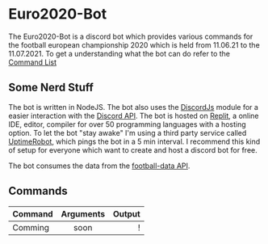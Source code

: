 # Euro2020-Bot
The Euro2020-Bot is a discord bot which provides various commands for the football european championship 2020 which is held from 11.06.21 to the 11.07.2021. 
To get a understanding what the bot can do refer to the [Command List](#commands)

## Some Nerd Stuff
The bot is written in NodeJS. The bot also uses the [DiscordJs](https://discord.js.org/#/) module for a easier interaction with the [Discord API](https://discord.com/developers/docs/intro).
The bot is hosted on [Replit](https://replit.com/), a online IDE, editor, compiler for over 50 programming languages with a hosting option. 
To let the bot "stay awake" I'm using a third party service called [UptimeRobot](https://uptimerobot.com/), which pings the bot in a 5 min interval.
I recommend this kind of setup for everyone which want to create and host a discord bot for free.

The bot consumes the data from the [football-data API](https://www.football-data.org/). 

## Commands

| Command     | Arguments     | Output      |
|-------------|:-------------:| -----------:|
|Comming      | soon          | !           |

